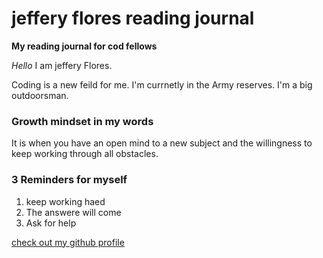 # jeffery flores reading journal   

**My reading journal for cod fellows**

*Hello* I am jeffery Flores.

Coding is a new feild for me. I'm currnetly in the Army reserves. I'm a big outdoorsman.

### Growth mindset in my words 
  
  It is when you have an open mind to a new subject and the willingness to keep working through all obstacles.
  
### 3 Reminders for myself
 
1. keep working haed  
2. The answere will come 
3. Ask for help 

[check out my github profile](http://github.com/flores1999)
